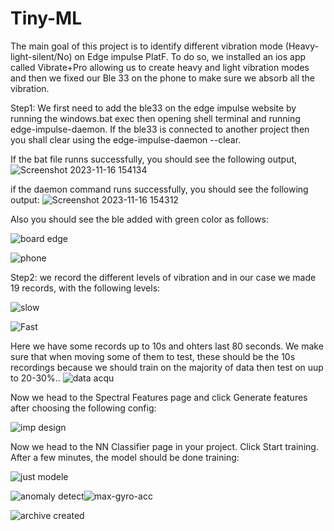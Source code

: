 # Tiny-ML
The main goal of this project is to identify different vibration mode (Heavy-light-silent/No) on Edge impulse PlatF. To do so, we installed an ios app called Vibrate+Pro allowing us to create heavy and light vibration modes and then we fixed our Ble 33 on the phone to make sure we absorb all the vibration.

Step1: We first need to add the ble33 on the edge impulse website by running the windows.bat exec then opening shell terminal and running edge-impulse-daemon. If the ble33 is connected to another project then you shall clear using the edge-impulse-daemon --clear. 

If the bat file runns successfully, you should see the following output,
![Screenshot 2023-11-16 154134](https://github.com/Omar-PRG/Tiny-ML/assets/93102956/6ea0cbf1-080f-4096-ad7b-e73d6a9bd1cd)

if the daemon command runs successfully, you should see the following output:
![Screenshot 2023-11-16 154312](https://github.com/Omar-PRG/Tiny-ML/assets/93102956/27f55510-cff6-45b3-975a-0f861a2b4c66)

Also you should see the ble added with green color as follows:

![board edge ](https://github.com/Omar-PRG/Tiny-ML/assets/93102956/60a647f6-4040-40bb-b8fa-be131ec5e90e)


![phone](https://github.com/Omar-PRG/Tiny-ML/assets/93102956/989b146f-134a-4d3c-99aa-560da3d220eb)

Step2: we record the different levels of vibration and in our case we made 19 records, with the following levels:

![slow](https://github.com/Omar-PRG/Tiny-ML/assets/93102956/494ecbd6-1e3b-452a-b5cf-3694964defa3)

![Fast](https://github.com/Omar-PRG/Tiny-ML/assets/93102956/6d192aa4-6718-4d14-9e24-574b0ec26f02)

Here we have some records up to 10s and ohters last 80 seconds. We make sure that when moving some of them to test, these should be the 10s recordings because we should train on the majority of data then test on uup to 20-30%..
![data acqu](https://github.com/Omar-PRG/Tiny-ML/assets/93102956/ce88864f-0624-4bfe-ba58-66422e16d810)


Now we head to the Spectral Features page and click Generate features after choosing the following config:

![imp design](https://github.com/Omar-PRG/Tiny-ML/assets/93102956/b1389de7-aa4a-44d4-9fdc-2b136ec50438)

Now we head to the NN Classifier page in your project. Click Start training. After a few minutes, the model should be done training:

![just modele](https://github.com/Omar-PRG/Tiny-ML/assets/93102956/b6cbb239-95b5-41c8-bcb0-9de1bb904cef)

![anomaly detect](https://github.com/Omar-PRG/Tiny-ML/assets/93102956/ac598c34-8170-4e4a-8498-3b62e559d464)![max-gyro-acc](https://github.com/Omar-PRG/Tiny-ML/assets/93102956/4a470de0-ff11-4d71-b6a4-7a21be1eeb78)

![archive created](https://github.com/Omar-PRG/Tiny-ML/assets/93102956/f4f03913-8515-4157-b1ba-50ecab2147a0)
